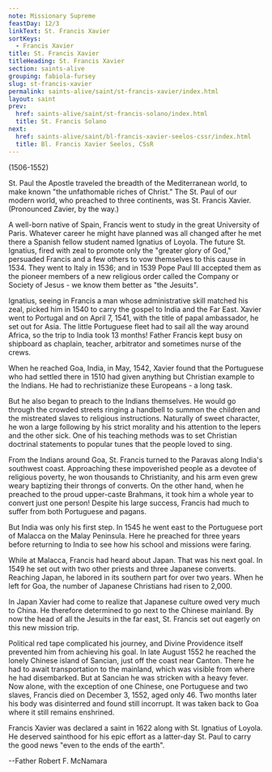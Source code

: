 ```yaml
---
note: Missionary Supreme
feastDay: 12/3
linkText: St. Francis Xavier
sortKeys:
  - Francis Xavier
title: St. Francis Xavier
titleHeading: St. Francis Xavier
section: saints-alive
grouping: fabiola-fursey
slug: st-francis-xavier
permalink: saints-alive/saint/st-francis-xavier/index.html
layout: saint
prev:
  href: saints-alive/saint/st-francis-solano/index.html
  title: St. Francis Solano
next:
  href: saints-alive/saint/bl-francis-xavier-seelos-cssr/index.html
  title: Bl. Francis Xavier Seelos, CSsR
---
```

(1506-1552)

St. Paul the Apostle traveled the breadth of the Mediterranean world, to make known "the unfathomable riches of Christ." The St. Paul of our modern world, who preached to three continents, was St. Francis Xavier. (Pronounced Zavier, by the way.)

A well-born native of Spain, Francis went to study in the great University of Paris. Whatever career he might have planned was all changed after he met there a Spanish fellow student named Ignatius of Loyola. The future St. Ignatius, fired with zeal to promote only the "greater glory of God," persuaded Francis and a few others to vow themselves to this cause in 1534. They went to Italy in 1536; and in 1539 Pope Paul III accepted them as the pioneer members of a new religious order called the Company or Society of Jesus - we know them better as "the Jesuits".

Ignatius, seeing in Francis a man whose administrative skill matched his zeal, picked him in 1540 to carry the gospel to India and the Far East. Xavier went to Portugal and on April 7, 1541, with the title of papal ambassador, he set out for Asia. The little Portuguese fleet had to sail all the way around Africa, so the trip to India took 13 months! Father Francis kept busy on shipboard as chaplain, teacher, arbitrator and sometimes nurse of the crews.

When he reached Goa, India, in May, 1542, Xavier found that the Portuguese who had settled there in 1510 had given anything but Christian example to the Indians. He had to rechristianize these Europeans - a long task.

But he also began to preach to the Indians themselves. He would go through the crowded streets ringing a handbell to summon the children and the mistreated slaves to religious instructions. Naturally of sweet character, he won a large following by his strict morality and his attention to the lepers and the other sick. One of his teaching methods was to set Christian doctrinal statements to popular tunes that the people loved to sing.

From the Indians around Goa, St. Francis turned to the Paravas along India's southwest coast. Approaching these impoverished people as a devotee of religious poverty, he won thousands to Christianity, and his arm even grew weary baptizing their throngs of converts. On the other hand, when he preached to the proud upper-caste Brahmans, it took him a whole year to convert just one person! Despite his large success, Francis had much to suffer from both Portuguese and pagans.

But India was only his first step. In 1545 he went east to the Portuguese port of Malacca on the Malay Peninsula. Here he preached for three years before returning to India to see how his school and missions were faring.

While at Malacca, Francis had heard about Japan. That was his next goal. In 1549 he set out with two other priests and three Japanese converts. Reaching Japan, he labored in its southern part for over two years. When he left for Goa, the number of Japanese Christians had risen to 2,000.

In Japan Xavier had come to realize that Japanese culture owed very much to China. He therefore determined to go next to the Chinese mainland. By now the head of all the Jesuits in the far east, St. Francis set out eagerly on this new mission trip.

Political red tape complicated his journey, and Divine Providence itself prevented him from achieving his goal. In late August 1552 he reached the lonely Chinese island of Sancian, just off the coast near Canton. There he had to await transportation to the mainland, which was visible from where he had disembarked. But at Sancian he was stricken with a heavy fever. Now alone, with the exception of one Chinese, one Portuguese and two slaves, Francis died on December 3, 1552, aged only 46. Two months later his body was disinterred and found still incorrupt. It was taken back to Goa where it still remains enshrined.

Francis Xavier was declared a saint in 1622 along with St. Ignatius of Loyola. He deserved sainthood for his epic effort as a latter-day St. Paul to carry the good news "even to the ends of the earth".

\--Father Robert F. McNamara